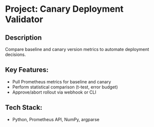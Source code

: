 # Project: Canary Deployment Validator

## Description
Compare baseline and canary version metrics to automate deployment decisions.

## Key Features:
- Pull Prometheus metrics for baseline and canary
- Perform statistical comparison (t-test, error budget)
- Approve/abort rollout via webhook or CLI

## Tech Stack:
- Python, Prometheus API, NumPy, argparse
